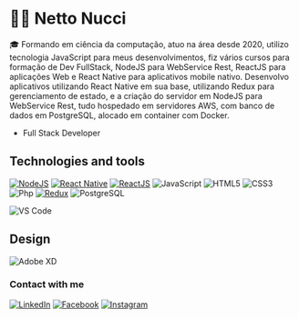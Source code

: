 # :man_technologist: Netto Nucci

🎓 Formando em ciência da computação, atuo na área desde 2020, utilizo tecnologia JavaScript para meus desenvolvimentos, fiz vários cursos para formação de Dev FullStack, NodeJS para WebService Rest, ReactJS para aplicações Web e React Native para aplicativos mobile nativo. Desenvolvo aplicativos utilizando React Native em sua base, utilizando Redux para gerenciamento de estado, e a criação do servidor em NodeJS para WebService Rest, tudo hospedado em servidores AWS, com banco de dados em PostgreSQL, alocado em container com Docker.
- Full Stack Developer

## Technologies and tools
[![NodeJS](https://img.shields.io/badge/-Dart-0d91a3?style=flat&&logo=dart)](https://dart.dev/)
[![React Native](https://img.shields.io/badge/-Flutter-5dcede?style=flat&&logo=flutter)](https://flutter.dev/)
[![ReactJS](https://img.shields.io/badge/-Flutter-5dcede?style=flat&&logo=flutter)](https://flutter.dev/)
![JavaScript](https://img.shields.io/badge/-JavaScript-yellow?style=flat&logo=javascript&logoColor=ffffff)
![HTML5](https://img.shields.io/badge/-HTML5-%23E44D27?style=flat&logo=html5&logoColor=ffffff)
![CSS3](https://img.shields.io/badge/-CSS3-%231572B6?style=flat&logo=css3)
![Php](https://img.shields.io/badge/-PHP-blue?style=flat&logo=php&logoColor=ffffff)
[![Redux](https://img.shields.io/badge/-Flutter-5dcede?style=flat&&logo=flutter)](https://flutter.dev/)
![PostgreSQL](https://img.shields.io/badge/-JavaScript-yellow?style=flat&logo=javascript&logoColor=ffffff)
 
![VS Code](http://img.shields.io/badge/-VS%20Code-007ACC?style=flat&logo=visual-studio-code)

## Design
![Adobe XD](http://img.shields.io/badge/-Abode%20XD-fe61f6?style=flat&logo=adobe-XD&logoColor=ffffff)

### Contact with me
 
[![LinkedIn](https://img.shields.io/badge/-LinkedIn-blue?style=flat-square&logo=Linkedin&logoColor=white)](https://www.linkedin.com/in/johnnyfreire/)
[![Facebook](https://img.shields.io/badge/Facebook-%231877F2.svg?&style=flat-square&logo=facebook&logoColor=white)](https://www.facebook.com/JohnnyGrunger)
[![Instagram](https://img.shields.io/badge/Instagram-%23E4405F.svg?&style=flat-square&logo=instagram&logoColor=white)](https://www.instagram.com/johnsfreire/)
